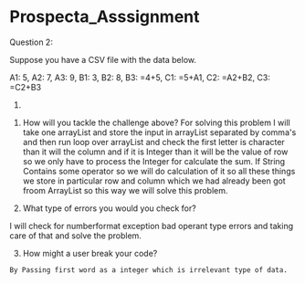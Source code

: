 # Prospecta_Asssignment

Question 2:

Suppose you have a CSV file with the data below.

A1: 5, A2: 7, A3: 9, B1: 3, B2: 8, B3: =4+5, C1: =5+A1, C2: =A2+B2, C3: =C2+B3


1)

1. How will you tackle the challenge above?
  For solving this problem I will take one arrayList and store the input in arrayList separated by comma's and then run loop over arrayList and check the first letter is character than it will the column and if it is Integer than it will be the value of row so we only have to process the Integer for calculate the sum. If String Contains some operator so we will do calculation of it so all these things we store in particular row and column which we had already been got froom ArrayList so this way we will solve this problem.

2.  What type of errors you would you check for?

  I will check for numberformat exception bad operant type errors and taking care of that and solve the problem.
  
 3.  How might a user break your code?

    By Passing first word as a integer which is irrelevant type of data.
